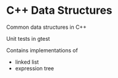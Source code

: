 # C++ Data Structures

Common data structures in C++

Unit tests in gtest

Contains implementations of
- linked list
- expression tree